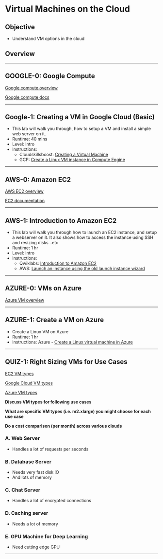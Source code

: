# Virtual Machines on the Cloud

## Objective

* Understand VM options in the cloud

## Overview

---

## GOOGLE-0: Google Compute

[Google compute overview](https://cloud.google.com/compute/)

[Google compute docs](https://cloud.google.com/compute/docs/instances)

---

## Google-1: Creating a VM in Google Cloud (Basic)

* This lab will walk you through, how to setup a VM and install a simple web server on it.
* Runtime: 40 mins
* Level: Intro
* Instructions: 
    - Cloudskillsboost: [Creating a Virtual Machine](https://www.cloudskillsboost.google/focuses/3563?catalog_rank=%7B%22rank%22%3A6%2C%22num_filters%22%3A0%2C%22has_search%22%3Atrue%7D&parent=catalog&search_id=22871506)
    - GCP: [Create a Linux VM instance in Compute Engine](https://cloud.google.com/compute/docs/create-linux-vm-instance)

---

## AWS-0: Amazon EC2

[AWS EC2 overview](https://aws.amazon.com/ec2/)

[EC2 documentation](https://docs.aws.amazon.com/ec2/index.html?nc2=h_ql_doc_ec2)

---

## AWS-1: Introduction to Amazon EC2

* This lab will walk you through how to launch an EC2 instance, and setup a webserver on it.  It also shows how to access the instance using SSH and resizing disks ..etc
* Runtime: 1 hr
* Level: Intro
* Instructions: 
    - Qwiklabs: [Introduction to Amazon EC2](https://amazon.qwiklabs.com/focuses/57537?catalog_rank=%7B%22rank%22%3A13%2C%22num_filters%22%3A0%2C%22has_search%22%3Atrue%7D&parent=catalog&search_id=22871637)
    - AWS: [Launch an instance using the old launch instance wizard](https://docs.aws.amazon.com/AWSEC2/latest/UserGuide/launching-instance.html)

---

## AZURE-0: VMs on Azure

[Azure VM overview](https://learn.microsoft.com/en-us/azure/virtual-machines/)

---

## AZURE-1: Create a VM on Azure

* Create a Linux VM on Azure
* Runtime: 1 hr
* Instructions: Azure - [Create a Linux virtual machine in Azure](https://learn.microsoft.com/en-us/training/modules/create-linux-virtual-machine-in-azure/)

---

## QUIZ-1: Right Sizing VMs for Use Cases

[EC2 VM types](https://aws.amazon.com/ec2/instance-types/)

[Google Cloud VM types](https://cloud.google.com/compute/docs/machine-resource)

[Azure VM types](https://azure.microsoft.com/en-us/pricing/details/virtual-machines/series/)

**Discuss VM types for following use cases**

**What are specific VM types (i.e. m2.xlarge) you might choose for each use case**

**Do a cost comparison (per month) across various clouds**

### A. Web Server

* Handles a lot of requests per seconds

### B. Database Server

* Needs very fast disk IO
* And lots of memory

### C. Chat Server

* Handles a lot of encrypted connections

### D. Caching server

* Needs a lot of memory

### E. GPU Machine for Deep Learning

* Need cutting edge GPU

---
